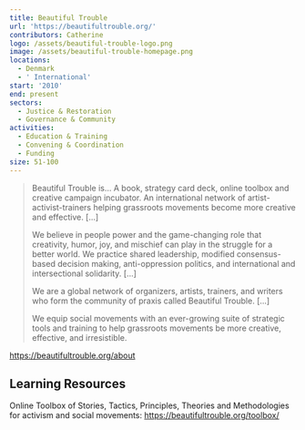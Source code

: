 ```yaml
---
title: Beautiful Trouble
url: 'https://beautifultrouble.org/'
contributors: Catherine
logo: /assets/beautiful-trouble-logo.png
image: /assets/beautiful-trouble-homepage.png
locations:
  - Denmark
  - ' International'
start: '2010'
end: present
sectors:
  - Justice & Restoration
  - Governance & Community
activities:
  - Education & Training
  - Convening & Coordination
  - Funding
size: 51-100
---
```

> Beautiful Trouble is… 
> A book, strategy card deck, online toolbox and creative campaign incubator.
> An international network of artist-activist-trainers helping grassroots movements become more creative and effective. [...]
> 
> We believe in people power and the game-changing role that creativity, humor, joy, and mischief can play in the struggle for a better world. We practice shared leadership, modified consensus-based decision making, anti-oppression politics, and international and intersectional solidarity. [...]
> 
> We are a global network of organizers, artists, trainers, and writers who form the community of praxis called Beautiful Trouble. [...]
> 
> We equip social movements with an ever-growing suite of strategic tools and training to help grassroots movements be more creative, effective, and irresistible.

 https://beautifultrouble.org/about 

## Learning Resources

Online Toolbox of Stories, Tactics, Principles, Theories and Methodologies for activism and social movements: https://beautifultrouble.org/toolbox/ 

